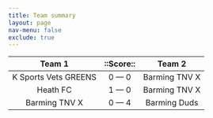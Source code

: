 ```yaml
---
title: Team summary
layout: page
nav-menu: false
exclude: true
---
```




|        Team 1        |  ::Score::  |    Team 2     |
|:--------------------:|:-----------:|:-------------:|
| K Sports Vets GREENS | 0 &mdash; 0 | Barming TNV X |
|       Heath FC       | 1 &mdash; 0 | Barming TNV X |
|    Barming TNV X     | 0 &mdash; 4 | Barming Duds  |

 <br /><br /><br />
